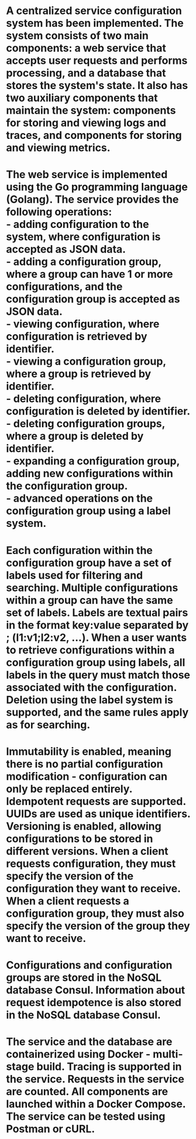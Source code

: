 # A centralized service configuration system has been implemented. The system consists of two main components: a web service that accepts user requests and performs processing, and a database that stores the system's state. It also has two auxiliary components that maintain the system: components for storing and viewing logs and traces, and components for storing and viewing metrics.
# The web service is implemented using the Go programming language (Golang). The service provides the following operations: </br> - adding configuration to the system, where configuration is accepted as JSON data. </br> - adding a configuration group, where a group can have 1 or more configurations, and the configuration group is accepted as JSON data. </br> - viewing configuration, where configuration is retrieved by identifier. </br> - viewing a configuration group, where a group is retrieved by identifier. </br> - deleting configuration, where configuration is deleted by identifier. </br> - deleting configuration groups, where a group is deleted by identifier. </br> - expanding a configuration group, adding new configurations within the configuration group. </br> - advanced operations on the configuration group using a label system. 
# Each configuration within the configuration group have a set of labels used for filtering and searching. Multiple configurations within a group can have the same set of labels. Labels are textual pairs in the format key:value separated by ; (l1:v1;l2:v2, ...). When a user wants to retrieve configurations within a configuration group using labels, all labels in the query must match those associated with the configuration. Deletion using the label system is supported, and the same rules apply as for searching.
# Immutability is enabled, meaning there is no partial configuration modification - configuration can only be replaced entirely. Idempotent requests are supported. UUIDs are used as unique identifiers. Versioning is enabled, allowing configurations to be stored in different versions. When a client requests configuration, they must specify the version of the configuration they want to receive. When a client requests a configuration group, they must also specify the version of the group they want to receive.
# Configurations and configuration groups are stored in the NoSQL database Consul. Information about request idempotence is also stored in the NoSQL database Consul.
# The service and the database are containerized using Docker - multi-stage build. Tracing is supported in the service. Requests in the service are counted. All components are launched within a Docker Compose. The service can be tested using Postman or cURL.
